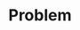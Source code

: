 ---
layout: tag-list
type: tag
title: Problem
slug: problem
category: algorithm
sidebar: true
order: 2
description: >
---